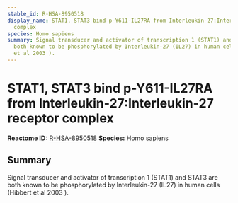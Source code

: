 ```yaml
---
stable_id: R-HSA-8950518
display_name: STAT1, STAT3 bind p-Y611-IL27RA from Interleukin-27:Interleukin-27 receptor
  complex
species: Homo sapiens
summary: Signal transducer and activator of transcription 1 (STAT1) and STAT3 are
  both known to be phosphorylated by Interleukin-27 (IL27) in human cells (Hibbert
  et al 2003 ).
---
```


# STAT1, STAT3 bind p-Y611-IL27RA from Interleukin-27:Interleukin-27 receptor complex
**Reactome ID:** [R-HSA-8950518](https://reactome.org/content/detail/R-HSA-8950518)
**Species:** Homo sapiens

## Summary

Signal transducer and activator of transcription 1 (STAT1) and STAT3 are both known to be phosphorylated by Interleukin-27 (IL27) in human cells (Hibbert et al 2003 ).
